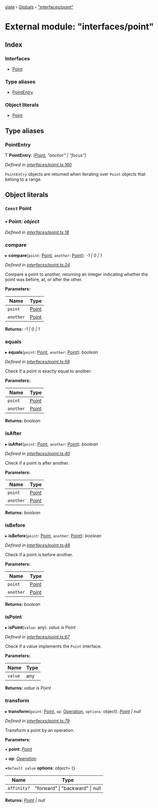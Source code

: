 [slate](../README.md) › [Globals](../globals.md) › ["interfaces/point"](_interfaces_point_.md)

# External module: "interfaces/point"

## Index

### Interfaces

* [Point](../interfaces/_interfaces_point_.point.md)

### Type aliases

* [PointEntry](_interfaces_point_.md#pointentry)

### Object literals

* [Point](_interfaces_point_.md#const-point)

## Type aliases

###  PointEntry

Ƭ **PointEntry**: *[[Point](../interfaces/_interfaces_point_.point.md), "anchor" | "focus"]*

*Defined in [interfaces/point.ts:160](https://github.com/horacioh/slate/blob/b3461bd5/packages/slate/src/interfaces/point.ts#L160)*

`PointEntry` objects are returned when iterating over `Point` objects that
belong to a range.

## Object literals

### `Const` Point

### ▪ **Point**: *object*

*Defined in [interfaces/point.ts:18](https://github.com/horacioh/slate/blob/b3461bd5/packages/slate/src/interfaces/point.ts#L18)*

###  compare

▸ **compare**(`point`: [Point](../interfaces/_interfaces_point_.point.md), `another`: [Point](../interfaces/_interfaces_point_.point.md)): *-1 | 0 | 1*

*Defined in [interfaces/point.ts:24](https://github.com/horacioh/slate/blob/b3461bd5/packages/slate/src/interfaces/point.ts#L24)*

Compare a point to another, returning an integer indicating whether the
point was before, at, or after the other.

**Parameters:**

Name | Type |
------ | ------ |
`point` | [Point](../interfaces/_interfaces_point_.point.md) |
`another` | [Point](../interfaces/_interfaces_point_.point.md) |

**Returns:** *-1 | 0 | 1*

###  equals

▸ **equals**(`point`: [Point](../interfaces/_interfaces_point_.point.md), `another`: [Point](../interfaces/_interfaces_point_.point.md)): *boolean*

*Defined in [interfaces/point.ts:56](https://github.com/horacioh/slate/blob/b3461bd5/packages/slate/src/interfaces/point.ts#L56)*

Check if a point is exactly equal to another.

**Parameters:**

Name | Type |
------ | ------ |
`point` | [Point](../interfaces/_interfaces_point_.point.md) |
`another` | [Point](../interfaces/_interfaces_point_.point.md) |

**Returns:** *boolean*

###  isAfter

▸ **isAfter**(`point`: [Point](../interfaces/_interfaces_point_.point.md), `another`: [Point](../interfaces/_interfaces_point_.point.md)): *boolean*

*Defined in [interfaces/point.ts:40](https://github.com/horacioh/slate/blob/b3461bd5/packages/slate/src/interfaces/point.ts#L40)*

Check if a point is after another.

**Parameters:**

Name | Type |
------ | ------ |
`point` | [Point](../interfaces/_interfaces_point_.point.md) |
`another` | [Point](../interfaces/_interfaces_point_.point.md) |

**Returns:** *boolean*

###  isBefore

▸ **isBefore**(`point`: [Point](../interfaces/_interfaces_point_.point.md), `another`: [Point](../interfaces/_interfaces_point_.point.md)): *boolean*

*Defined in [interfaces/point.ts:48](https://github.com/horacioh/slate/blob/b3461bd5/packages/slate/src/interfaces/point.ts#L48)*

Check if a point is before another.

**Parameters:**

Name | Type |
------ | ------ |
`point` | [Point](../interfaces/_interfaces_point_.point.md) |
`another` | [Point](../interfaces/_interfaces_point_.point.md) |

**Returns:** *boolean*

###  isPoint

▸ **isPoint**(`value`: any): *value is Point*

*Defined in [interfaces/point.ts:67](https://github.com/horacioh/slate/blob/b3461bd5/packages/slate/src/interfaces/point.ts#L67)*

Check if a value implements the `Point` interface.

**Parameters:**

Name | Type |
------ | ------ |
`value` | any |

**Returns:** *value is Point*

###  transform

▸ **transform**(`point`: [Point](../interfaces/_interfaces_point_.point.md), `op`: [Operation](_interfaces_operation_.md#operation), `options`: object): *[Point](../interfaces/_interfaces_point_.point.md) | null*

*Defined in [interfaces/point.ts:79](https://github.com/horacioh/slate/blob/b3461bd5/packages/slate/src/interfaces/point.ts#L79)*

Transform a point by an operation.

**Parameters:**

▪ **point**: *[Point](../interfaces/_interfaces_point_.point.md)*

▪ **op**: *[Operation](_interfaces_operation_.md#operation)*

▪`Default value`  **options**: *object*= {}

Name | Type |
------ | ------ |
`affinity?` | "forward" &#124; "backward" &#124; null |

**Returns:** *[Point](../interfaces/_interfaces_point_.point.md) | null*
